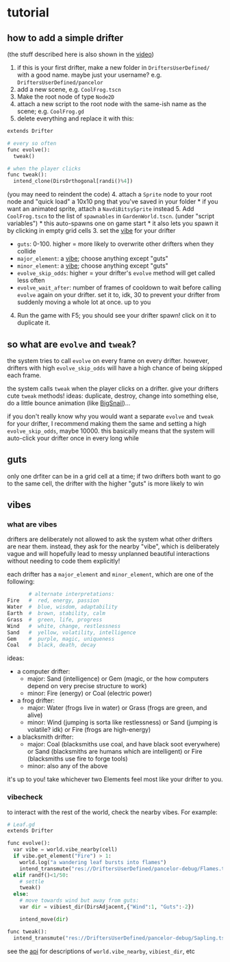 # tutorial

## how to add a simple drifter

(the stuff described here is also shown in the [video](./video.md))

1. if this is your first drifter, make a new folder in `DriftersUserDefined/` with a good name. maybe just your username? e.g. `DriftersUserDefined/pancelor`
2. add a new scene, e.g. `CoolFrog.tscn`
  1. Make the root node of type `Node2D`
  2. attach a new script to the root node with the same-ish name as the scene; e.g. `CoolFrog.gd`
  3. delete everything and replace it with this:
  ```python
  extends Drifter

  # every so often
  func evolve():
    tweak()

  # when the player clicks
  func tweak():
    intend_clone(DirsOrthogonal[randi()%4])
  ```
  (you may need to reindent the code)
  4. attach a `Sprite` node to your root node and "quick load" a 10x10 png that you've saved in your folder
    * if you want an animated sprite, attach a `NavdiBitsySprite` instead
  5. Add `CoolFrog.tscn` to the list of `spawnables` in `GardenWorld.tscn`. (under "script variables")
    * this auto-spawns one on game start
    * it also lets you spawn it by clicking in empty grid cells
3. set the [vibe](#vibes) for your drifter
  * `guts`: 0-100. higher = more likely to overwrite other drifters when they collide
  * `major_element`: a [vibe](#vibes); choose anything except "guts"
  * `minor_element`: a [vibe](#vibes); choose anything except "guts"
  * `evolve_skip_odds`: higher = your drifter's `evolve` method will get called less often
  * `evolve_wait_after`: number of frames of cooldown to wait before calling `evolve` again on your drifter. set it to, idk, 30 to prevent your drifter from suddenly moving a whole lot at once. up to you
4. Run the game with F5; you should see your drifter spawn! click on it to duplicate it.

## so what are `evolve` and `tweak`?

the system tries to call `evolve` on every frame on every drifter. however, drifters with high `evolve_skip_odds` will have a high chance of being skipped each frame.

the system calls `tweak` when the player clicks on a drifter. give your drifters cute `tweak` methods! ideas: duplicate, destroy, change into something else, do a little bounce animation (like [BigSnail](../DriftersUserDefined/droqen-test/BigSnail.gd))...

if you don't really know why you would want a separate `evolve` and `tweak` for your drifter, I recommend making them the same and setting a high `evolve_skip_odds`, maybe 10000. this basically means that the system will auto-click your drifter once in every long while

## guts

only one drfiter can be in a grid cell at a time; if two drifters both want to go to the same cell, the drifter with the higher "guts" is more likely to win

## vibes

### what are vibes

drifters are deliberately not allowed to ask the system what other drifters are near them. instead, they ask for the nearby "vibe", which is deliberately vague and will hopefully lead to messy unplanned beautiful interactions without needing to code them explicitly!

each drifter has a `major_element` and `minor_element`, which are one of the following:

```python
       # alternate interpretations:
Fire   #  red, energy, passion
Water  #  blue, wisdom, adaptability
Earth  #  brown, stability, calm
Grass  #  green, life, progress
Wind   #  white, change, restlessness
Sand   #  yellow, volatility, intelligence
Gem    #  purple, magic, uniqueness
Coal   #  black, death, decay
```

ideas:
* a computer drifter:
  * major: Sand (intelligence) or Gem (magic, or the how computers depend on very precise structure to work)
  * minor: Fire (energy) or Coal (electric power)
* a frog drifter:
  * major: Water (frogs live in water) or Grass (frogs are green, and alive)
  * minor: Wind (jumping is sorta like restlessness) or Sand (jumping is volatile? idk) or Fire (frogs are high-energy)
* a blacksmith drifter:
  * major: Coal (blacksmiths use coal, and have black soot everywhere) or Sand (blacksmiths are humans which are intelligent) or Fire (blacksmiths use fire to forge tools)
  * minor: also any of the above

it's up to you! take whichever two Elements feel most like your drifter to you.

### vibecheck

to interact with the rest of the world, check the nearby vibes. For example:

```python
# Leaf.gd
extends Drifter

func evolve():
  var vibe = world.vibe_nearby(cell)
  if vibe.get_element("Fire") > 1:
    world.log("a wandering leaf bursts into flames")
    intend_transmute("res://DriftersUserDefined/pancelor-debug/Flames.tscn")
  elif randf()<1/50:
    # settle
    tweak()
  else:
    # move towards wind but away from guts:
    var dir = vibiest_dir(DirsAdjacent,{"Wind":1, "Guts":-2})

    intend_move(dir)

func tweak():
  intend_transmute("res://DriftersUserDefined/pancelor-debug/Sapling.tscn")
```

see the [api](./api.md) for descriptions of `world.vibe_nearby`, `vibiest_dir`, etc
